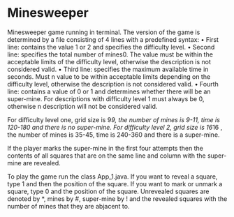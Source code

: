 # Minesweeper
Minesweeper game running in terminal.
The version of the game is determined by a file consisting of 4 lines with a predefined syntax:
• First line: contains the value 1 or 2 and specifies the difficulty level.
• Second line: specifies the total number of mines0.
The value must be within the acceptable limits of the difficulty level, otherwise
the description is not considered valid.
• Third line: specifies the maximum available time in seconds. Must n
value to be within acceptable limits depending on the difficulty level, otherwise
the description is not considered valid.
• Fourth line: contains a value of 0 or 1 and determines whether there will be an super-mine. For
descriptions with difficulty level 1 must always be 0, otherwise n
description will not be considered valid.

For difficulty level one, grid size is 9*9, the number of mines is 9-11, time is 120-180 and there is no super-mine.
For difficulty level 2, grid size is 16*16 , the number of mines is 35-45, time is 240-360 and there is a super-mine.

If the player marks the super-mine in the first four attempts then the contents of all squares that are on the same line and column with the super-mine are revealed.

To play the game run the class App_1.java. If you want to reveal a square, type 1 and then the position of the square. If you want to mark or unmark a square, type 0 and the position of the square. Unrevealed squares are denoted by *, mines by #, super-mine by ! and the revealed squares with the number of mines that they are abjacent to.



